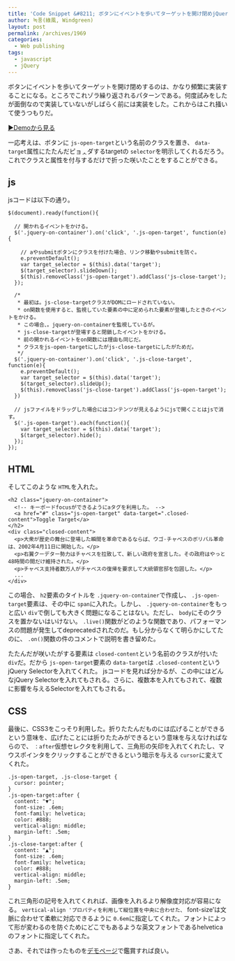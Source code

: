 ```yaml
---
title: 'Code Snippet &#8211; ボタンにイベントを歩いてターゲットを開け閉めjQueryのコードスニペット'
author: 녹풍(綠風, Windgreen)
layout: post
permalink: /archives/1969
categories:
  - Web publishing
tags:
  - javascript
  - jQuery
---
```

ボタンにイベントを歩いてターゲットを開け閉めするのは、かなり頻繁に実装することになる。ところでこれゾラ繰り返されるパターンである。何度試みをしたが面倒なので実装していないがしばらく前には実装をした。これからはこれ掻いて使うつもりだ。

[▶Demoから見る][1]

一応考えは、ボタンに `js-open-target`という名前のクラスを置き、 `data-target`属性にたたんだピョᆺダするtargetの `selector`を明示してくれるだろう。これでクラスと属性を付与するだけで折った咲いたことをすることができる。

## js

jsコードは以下の通り。

    $(document).ready(function(){
    
      // 開かれるイベントをかける。
      $('.jquery-on-container').on('click', '.js-open-target', function(e){
    
        // aやsubmitボタンにクラスを付けた場合、リンク移動やsubmitを防ぐ。
        e.preventDefault();
        var target_selector = $(this).data('target');
        $(target_selector).slideDown();
        $(this).removeClass('js-open-target').addClass('js-close-target');
      });
    
      /*
       * 最初は。js-close-targetクラスがDOMにロードされていない。
       * on関数を使用すると、監視していた要素の中に定められた要素が登場したときのイベントをかける。
       * この場合、。jquery-on-containerを監視しているが。
       * js-close-targetが登場すると閉鎖したイベントをかける。
       * 前の開かれるイベントをon関数には理由も同じだ。
       * クラスをjs-open-targetにしたがjs-close-targetにしたがためだ。
       */
      $('.jquery-on-container').on('click', '.js-close-target', function(e){
        e.preventDefault();
        var target_selector = $(this).data('target');
        $(target_selector).slideUp();
        $(this).removeClass('js-close-target').addClass('js-open-target');
      })
    
      // jsファイルをドラッグした場合にはコンテンツが見えるようにjsで開くことはjsで消す。
      $('.js-open-target').each(function(){
        var target_selector = $(this).data('target');
        $(target_selector).hide();
      });
    });
    

## HTML

そしてこのような `HTML`を入れた。

    <h2 class="jquery-on-container">
      <!-- キーボードfocusができるようにaタグを利用した。 -->
      <a href="#" class="js-open-target" data-target=".closed-content">Toggle Target</a>
    </h2>
    <div class="closed-content">
      <p>大衆が歴史の舞台に登場した瞬間を革命であるならば、ウゴ·チャベスのボリバル革命は、2002年4月11日に開始した。</p>
      <p>右翼クーデター勢力はチャベスを拉致して、新しい政府を宣言した。その政府はやっと48時間の間だけ維持された。</p>
      <p>チャベス支持者数万人がチャベスの復帰を要求して大統領官邸を包囲した。</p>
      ...
    </div>
    

この場合、 `h2`要素のタイトルを `.jquery-on-container`で作成し、 `.js-open-target`要素は、その中に `span`に入れた。しかし、 `.jquery-on-container`をもっと広い `div`で倒しても大きく問題になることはない。ただし、 `body`にそのクラスを置かないはいけない。 `.live()`関数がどのような関数であり、パフォーマンスの問題が発生してdeprecatedされたのだ。もし分からなくて明らかにしてたのに、 `.on()`関数の件のコメントで説明を書き留めた。

たたんだが咲いたがする要素は `closed-content`という名前のクラスが付いた `div`だ。だから `js-open-target`要素の `data-target`は `.closed-content`というjQuery Selectorを入れてくれた。 jsコードを見れば分かるが、この中にはどんなjQuery Selectorを入れてもされる。さらに、複数本を入れてもされて、複数に影響を与えるSelectorを入れてもされる。

## CSS

最後に、CSS3をこっそり利用した。折りたたんだものには広げることができるという意味を、広げたことには折りたたみができるという意味を与えなければならので、 `：after`仮想セレクタを利用して、三角形の矢印を入れてくれたし、マウスポインタをクリックすることができるという暗示を与える `cursor`に変えてくれた。

    .js-open-target, .js-close-target {
      cursor: pointer;
    }
    .js-open-target:after {
      content: "▼";
      font-size: .6em;
      font-family: helvetica;
      color: #888;
      vertical-align: middle;
      margin-left: .5em; 
    }
    .js-close-target:after {
      content: "▲";
      font-size: .6em;
      font-family: helvetica;
      color: #888;
      vertical-align: middle;
      margin-left: .5em; 
    }
    

これ三角形の記号を入れてくれれば、画像を入れるより解像度対応が容易になる。 `vertical-align 'プロパティを利用して縦位置を中央に合わせた、` font-size&#8217;は文脈に合わせて柔軟に対応できるように `0.6em`に指定してくれた。フォントによって形が変わるのを防ぐためにどこでもあるような英文フォントであるhelveticaのフォントに指定してくれた。

さあ、それでは作ったものを[デモページ][1]で鑑賞すれば良い。

 [1]: http://dl.dropbox.com/u/15546257/code/js-open-target/js-open-target-ja.html